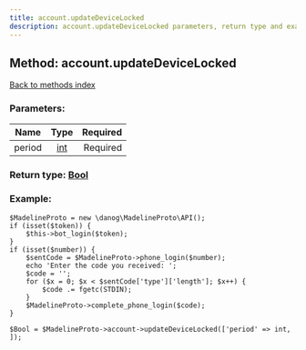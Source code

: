 ```yaml
---
title: account.updateDeviceLocked
description: account.updateDeviceLocked parameters, return type and example
---
```

## Method: account.updateDeviceLocked  
[Back to methods index](index.md)


### Parameters:

| Name     |    Type       | Required |
|----------|:-------------:|---------:|
|period|[int](../types/int.md) | Required|


### Return type: [Bool](../types/Bool.md)

### Example:


```
$MadelineProto = new \danog\MadelineProto\API();
if (isset($token)) {
    $this->bot_login($token);
}
if (isset($number)) {
    $sentCode = $MadelineProto->phone_login($number);
    echo 'Enter the code you received: ';
    $code = '';
    for ($x = 0; $x < $sentCode['type']['length']; $x++) {
        $code .= fgetc(STDIN);
    }
    $MadelineProto->complete_phone_login($code);
}

$Bool = $MadelineProto->account->updateDeviceLocked(['period' => int, ]);
```
